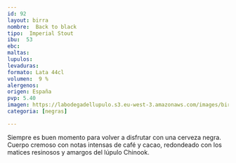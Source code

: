 ```yaml
---
id: 92
layout: birra
nombre:  Back to black
tipo:  Imperial Stout
ibu:  53
ebc:
maltas: 
lupulos: 
levaduras: 
formato: Lata 44cl
volumen:  9 %
alergenos: 
origen: España
pvp: 5.40
imagen: https://labodegadellupulo.s3.eu-west-3.amazonaws.com/images/birras/backtoblack.jpg
categoria: [negras]

---
```

Siempre es buen momento para volver a disfrutar con una cerveza negra. Cuerpo cremoso con notas intensas de café y cacao, redondeado con los matices resinosos y amargos del lúpulo Chinook.